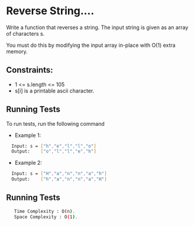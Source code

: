 
# Reverse String....
Write a function that reverses a string. The input string is given as an array of characters s.

You must do this by modifying the input array in-place with O(1) extra memory.
## Constraints:

- 1 <= s.length <= 105
- s[i] is a printable ascii character.


## Running Tests

To run tests, run the following command
- Example 1:
```bash
  Input: s = ["h","e","l","l","o"]
  Output:    ["o","l","l","e","h"]
```
- Example 2: 

```bash
  Input: s = ["H","a","n","n","a","h"]
  Output:    ["h","a","n","n","a","H"]
```
## Running Tests
```bash
   Time Complexity : O(n).
   Space Complexity : O(1).
```